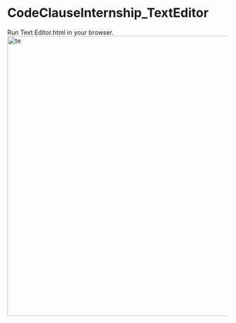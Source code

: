 # CodeClauseInternship_TextEditor

Run Text Editor.html in your browser.
<br />
<img width="638" alt="te" src="https://github.com/sumairaawan98/CodeClauseInternship_TextEditor/assets/60813545/ceb1f1d9-4325-4b31-9ae9-1b0e4de4ed39">

